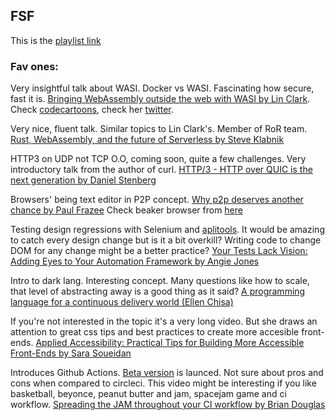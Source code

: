## FSF

This is the [playlist link](https://www.youtube.com/watch?v=Wf4cmblHVoE&list=PLe9psSNJBf74yYiVXDXz8UnRnWf3NHzS-)

### Fav ones:

Very insightful talk about WASI. Docker vs WASI. Fascinating how secure, fast it is. [Bringing WebAssembly outside the web with WASI by Lin Clark](https://www.youtube.com/watch?v=fh9WXPu0hw8&list=PLe9psSNJBf74yYiVXDXz8UnRnWf3NHzS-&index=10). Check [codecartoons](https://code-cartoons.com/), check her [twitter](https://twitter.com/linclark).

Very nice, fluent talk. Similar topics to Lin Clark's. Member of RoR team. [Rust, WebAssembly, and the future of Serverless by Steve Klabnik](https://www.youtube.com/watch?v=CMB6AlE1QuI&list=PLe9psSNJBf74yYiVXDXz8UnRnWf3NHzS-&index=16)

HTTP3 on UDP not TCP O.O, coming soon, quite a few challenges. Very introductory talk from the author of curl. [HTTP/3 - HTTP over QUIC is the next generation by Daniel Stenberg](https://www.youtube.com/watch?v=idViw4anA6E&list=PLe9psSNJBf74yYiVXDXz8UnRnWf3NHzS-&index=15)

Browsers' being text editor in P2P concept. [Why p2p deserves another chance by Paul Frazee](https://www.youtube.com/watch?v=PDpTkbBxyz0&list=PLe9psSNJBf74yYiVXDXz8UnRnWf3NHzS-&index=9) Check beaker browser from [here](https://beakerbrowser.com)

Testing design regressions with Selenium and [aplitools](https://applitools.com/). It would be amazing to catch every design change but is it a bit overkill? Writing code to change DOM for any change might be a better practice? [Your Tests Lack Vision: Adding Eyes to Your Automation Framework by Angie Jones](https://www.youtube.com/watch?v=xVlixI92Tho&list=PLe9psSNJBf74yYiVXDXz8UnRnWf3NHzS-&index=8)

Intro to dark lang. Interesting concept. Many questions like how to scale, that level of abstracting away is a good thing as it said? [A programming language for a continuous delivery world (Ellen Chisa)](https://www.youtube.com/watch?v=PQ2c8deernc&list=PLe9psSNJBf74yYiVXDXz8UnRnWf3NHzS-&index=19)

If you're not interested in the topic it's a very long video. But she draws an attention to great css tips and best practices to create more accesible front-ends. [Applied Accessibility: Practical Tips for Building More Accessible Front-Ends by Sara Soueidan](https://www.youtube.com/watch?v=are7ZZgA86I&list=PLe9psSNJBf74yYiVXDXz8UnRnWf3NHzS-&index=6)


Introduces Github Actions. [Beta version](https://github.com/features/actions) is launced. Not sure about pros and cons when compared to circleci. This video might be interesting if you like basketball, beyonce, peanut butter and jam, spacejam game and ci workflow. [Spreading the JAM throughout your CI workflow by Brian Douglas](https://www.youtube.com/watch?v=YHsNSfv4KNY&list=PLe9psSNJBf74yYiVXDXz8UnRnWf3NHzS-&index=4)